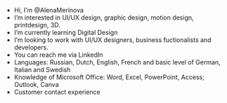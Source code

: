 - Hi, I’m @AlenaMerinova
- I’m interested in UI/UX design, graphic design, motion design, printdesign, 3D.
- I’m currently learning Digital Design
- I’m looking to work with UI/UX designers, business fuctionalists and developers.
- You can reach me via LinkedIn 
- Languages: Russian, Dutch, English, French and basic level of German, Italian and Swedish
- Knowledge of Microsoft Office: Word, Excel, PowerPoint, Access; Outlook, Canva
- Customer contact experience
